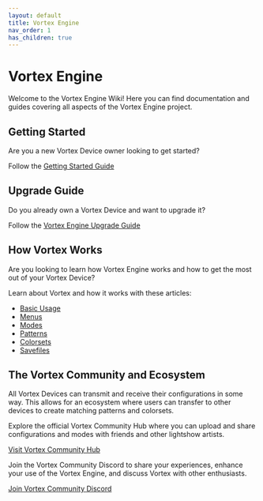 ```yaml
---
layout: default
title: Vortex Engine
nav_order: 1
has_children: true
---
```


# Vortex Engine

Welcome to the Vortex Engine Wiki! Here you can find documentation and guides covering all aspects of the Vortex Engine project.

## Getting Started

Are you a new Vortex Device owner looking to get started?

Follow the [Getting Started Guide](getting_started.html)

## Upgrade Guide

Do you already own a Vortex Device and want to upgrade it?

Follow the [Vortex Engine Upgrade Guide](upgrade_guide.html)

## How Vortex Works

Are you looking to learn how Vortex Engine works and how to get the most out of your Vortex Device?

Learn about Vortex and how it works with these articles:

 - [Basic Usage](basic_usage.html)
 - [Menus](menus.html)
 - [Modes](modes.html)
 - [Patterns](patterns.html)
 - [Colorsets](colorsets.html)
 - [Savefiles](savefile_format.html)

## The Vortex Community and Ecosystem

All Vortex Devices can transmit and receive their configurations in some way. This allows for an ecosystem where users can transfer to other devices to create matching patterns and colorsets.

Explore the official Vortex Community Hub where you can upload and share configurations and modes with friends and other lightshow artists.

[Visit Vortex Community Hub](https://vortex.community)

Join the Vortex Community Discord to share your experiences, enhance your use of the Vortex Engine, and discuss Vortex with other enthusiasts.

[Join Vortex Community Discord](https://discord.gg/FnbKjPgy)
